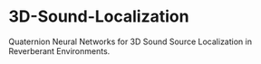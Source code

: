 # 3D-Sound-Localization
Quaternion Neural Networks for 3D Sound Source Localization in Reverberant Environments.
